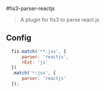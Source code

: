 #fis3-parser-reactjs

> A plugin for fis3 to parse react.js


## Config

```javascript
  fis.match('**.jsx', {
      parser: 'reactjs',
      rExt: 'js'
  })
  .match('*:jsx', {
      parser: 'reactjs'
  });

```